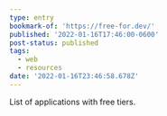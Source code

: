 ```yaml
---
type: entry
bookmark-of: 'https://free-for.dev/'
published: '2022-01-16T17:46:00-0600'
post-status: published
tags:
  - web
  - resources
date: '2022-01-16T23:46:58.678Z'
---
```


List of applications with free tiers.